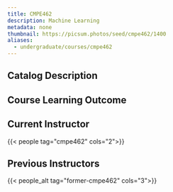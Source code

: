 ```yaml
---
title: CMPE462
description: Machine Learning
metadata: none
thumbnail: https://picsum.photos/seed/cmpe462/1400
aliases:
  - undergraduate/courses/cmpe462
---
```


## Catalog Description

## Course Learning Outcome

## Current Instructor

{{< people tag="cmpe462" cols="2">}}

## Previous Instructors

{{< people_alt tag="former-cmpe462" cols="3">}}
